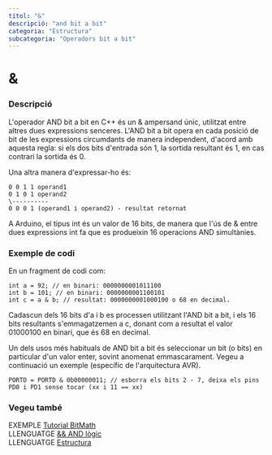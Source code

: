 ```yaml
---
títol: "&"
descripció: "and bit a bit"
categoria: "Estructura"
subcategoria: "Operadors bit a bit"
---
```


# &

### Descripció

L'operador AND bit a bit en C++ és un & ampersand únic, utilitzat entre altres dues expressions senceres. L'AND bit a bit opera en cada posició de bit de les expressions circumdants de manera independent, d'acord amb aquesta regla: si els dos bits d'entrada són 1, la sortida resultant és 1, en cas contrari la sortida és 0.

Una altra manera d'expressar-ho és:

```
0 0 1 1 operand1  
0 1 0 1 operand2  
\----------  
0 0 0 1 (operand1 i operand2) - resultat retornat
```

A Arduino, el tipus int és un valor de 16 bits, de manera que l'ús de & entre dues expressions int fa que es produeixin 16 operacions AND simultànies.

### Exemple de codi

En un fragment de codi com:

```
int a = 92; // en binari: 0000000001011100
int b = 101; // en binari: 0000000001100101
int c = a & b; // resultat: 0000000001000100 o 68 en decimal.
```

Cadascun dels 16 bits d'a i b es processen utilitzant l'AND bit a bit, i els 16 bits resultants s'emmagatzemen a c, donant com a resultat el valor 01000100 en binari, que és 68 en decimal.

Un dels usos més habituals de AND bit a bit és seleccionar un bit (o bits) en particular d'un valor enter, sovint anomenat emmascarament. Vegeu a continuació un exemple (específic de l'arquitectura AVR).

`PORTD = PORTD & 0b00000011; // esborra els bits 2 - 7, deixa els pins PD0 i PD1 sense tocar (xx i 11 == xx)`

### Vegeu també

EXEMPLE [Tutorial BitMath](https://www.arduino.cc/playground/Code/BitMath)  
LLENGUATGE [&& AND lògic](../Operadors-booleans/andlogic.md)  
LLENGUATGE [Estructura](../../Estructura.md)  
